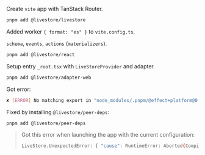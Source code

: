 Create `vite` app with TanStack Router.

```sh
pnpm add @livestore/livestore
```

Added worker `{ format: "es" }` to `vite.config.ts`.

`schema`, `events`, `actions` (`materializers`).

```sh
pnpm add @livestore/react
```

Setup entry `_root.tsx` with `LiveStoreProvider` and adapter.

```sh
pnpm add @livestore/adapter-web
```

Got error:

```sh
✘ [ERROR] No matching export in "node_modules/.pnpm/@effect+platform@0.69.31_effect@3.14.10/node_modules/@effect/platform/dist/esm/WorkerRunner.js" for import "launch"
```

Fixed by installing `@livestore/peer-deps`:

```sh
pnpm add @livestore/peer-deps
```

> Got this error when launching the app with the current configuration:
> ```sh
> LiveStore.UnexpectedError: { "cause": RuntimeError: Aborted(CompileError: WebAssembly.instantiate(): expected magic word 00 61 73 6d, found 3c 21 64 6f @+0). Build with -sASSERTIONS for more info., "note": undefined, "payload": undefined }
>